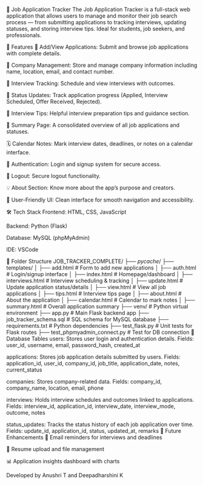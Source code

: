 📂 Job Application Tracker
The Job Application Tracker is a full-stack web application that allows users to manage and monitor their job search process — from submitting applications to tracking interviews, updating statuses, and storing interview tips. Ideal for students, job seekers, and professionals.

🚀 Features
🔎 Add/View Applications: Submit and browse job applications with complete details.

🏢 Company Management: Store and manage company information including name, location, email, and contact number.

📅 Interview Tracking: Schedule and view interviews with outcomes.

🔄 Status Updates: Track application progress (Applied, Interview Scheduled, Offer Received, Rejected).

🧠 Interview Tips: Helpful interview preparation tips and guidance section.

🧾 Summary Page: A consolidated overview of all job applications and statuses.

🗓 Calendar Notes: Mark interview dates, deadlines, or notes on a calendar interface.

👤 Authentication: Login and signup system for secure access.

🔐 Logout: Secure logout functionality.

💡 About Section: Know more about the app’s purpose and creators.

🎯 User-Friendly UI: Clean interface for smooth navigation and accessibility.

🛠 Tech Stack
Frontend: HTML, CSS, JavaScript

Backend: Python (Flask)

Database: MySQL (phpMyAdmin)

IDE: VSCode

📁 Folder Structure
JOB_TRACKER_COMPLETE/
├── _pycache_/
├── templates/
│   ├── add.html                 # Form to add new applications
│   ├── auth.html                # Login/signup interface
│   ├── index.html               # Homepage/dashboard
│   ├── interviews.html          # Interview scheduling & tracking
│   ├── update.html              # Update application status/details
│   ├── view.html                # View all job applications
│   ├── tips.html                # Interview tips page
│   ├── about.html               # About the application
│   ├── calendar.html            # Calendar to mark notes
│   ├── summary.html             # Overall application summary
├── venv/                        # Python virtual environment
├── app.py                       # Main Flask backend app
├── job_tracker_schema.sql       # SQL schema for MySQL database
├── requirements.txt             # Python dependencies
├── test_flask.py                # Unit tests for Flask routes
├── test_phpmyadmin_connect.py   # Test for DB connection
🧾 Database Tables
users:
Stores user login and authentication details.
Fields: user_id, username, email, password_hash, created_at

applications:
Stores job application details submitted by users.
Fields: application_id, user_id, company_id, job_title, application_date, notes, current_status

companies:
Stores company-related data.
Fields: company_id, company_name, location, email, phone

interviews:
Holds interview schedules and outcomes linked to applications.
Fields: interview_id, application_id, interview_date, interview_mode, outcome, notes

status_updates:
Tracks the status history of each job application over time.
Fields: update_id, application_id, status, updated_at, remarks
📌 Future Enhancements
📧 Email reminders for interviews and deadlines

📂 Resume upload and file management

📊 Application insights dashboard with charts



Developed by Anushri T and Deepadharshini K

